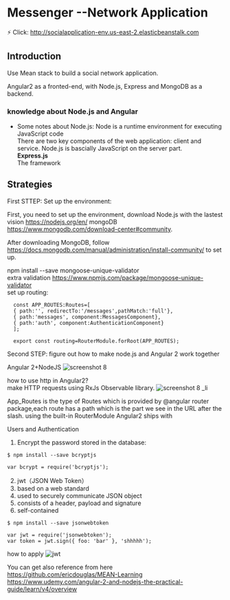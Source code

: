 # Messenger  --Network Application

:zap: Click: http://socialapplication-env.us-east-2.elasticbeanstalk.com   

## Introduction
Use Mean stack to build a social network application.

Angular2 as a fronted-end, with Node.js, Express and MongoDB as a backend.

### knowledge about Node.js and Angular 
* Some notes about Node.js:
Node is a runtime environment for executing JavaScript code     
There are two key components of the web application: client and service. Node.js is bascially JavaScript on the server part.    
**Express.js**    
The framework



## Strategies



First STTEP: Set up the environment:  

First, you need to set up the environment, download Node.js with the lastest vision https://nodejs.org/en/ 
                                  mongoDB https://www.mongodb.com/download-center#community.


After downloading MongoDB, follow https://docs.mongodb.com/manual/administration/install-community/ to set up.

npm install --save mongoose-unique-validator  
extra validation
https://www.npmjs.com/package/mongoose-unique-validator   
set up routing:  
````
  const APP_ROUTES:Routes=[
  { path:'', redirectTo:'/messages',pathMatch:'full'},
  { path:'messages', component:MessagesComponent},
  { path:'auth', component:AuthenticationComponent}
  ];   
  
  export const routing=RouterModule.forRoot(APP_ROUTES);
````

Second STEP: figure out how to make node.js and Angular 2 work together

Angular 2+NodeJS
![screenshot 8](https://user-images.githubusercontent.com/22507322/36977257-2a4751c4-2046-11e8-9cda-ac5f74b00b64.png)

how to use http in Angular2?  
make HTTP requests using RxJs Observable library.
![screenshot 8 _li](https://user-images.githubusercontent.com/22507322/36978012-bd293ea6-2048-11e8-83db-418d9cd8d50c.jpg)


App_Routes is the type of Routes which is provided by @angular router package,each route has a path which is the part we see in the URL after the slash.
using the built-in RouterModule Angular2 ships with


Users and Authentication
1. Encrypt the password stored in the database:
````
$ npm install --save bcryptjs
````

````
var bcrypt = require('bcryptjs');
````

2. jwt（JSON Web Token）
1. based on a web standard
2. used to securely communicate JSON object
3. consists of a header, payload and signature
4. self-contained

````
$ npm install --save jsonwebtoken
````
````
var jwt = require('jsonwebtoken');
var token = jwt.sign({ foo: 'bar' }, 'shhhhh');
````

how to apply
![jwt](https://user-images.githubusercontent.com/22507322/37370593-b52689be-26da-11e8-95ca-b76b252e379b.png)



You can get also reference from here https://github.com/ericdouglas/MEAN-Learning
https://www.udemy.com/angular-2-and-nodejs-the-practical-guide/learn/v4/overview
